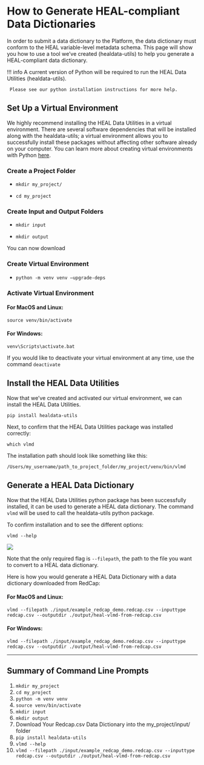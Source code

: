 # How to Generate HEAL-compliant Data Dictionaries

In order to submit a data dictionary to the Platform, the data dictionary must conform to the HEAL variable-level metadata schema. This page will show you how to use a tool we’ve created (healdata-utils) to help you generate a HEAL-compliant data dictionary.  

!!! info
     A current version of Python will be required to run the HEAL Data Utilities (healdata-utils).

     Please see our python installation instructions for more help.

## Set Up a Virtual Environment

We highly recommend installing the HEAL Data Utilities in a virtual environment. There are several software dependencies that will be installed along with the healdata-utils; a virtual environment allows you to successfully install these packages without affecting other software already on your computer. You can learn more about creating virtual environments with Python [here](https://docs.python.org/3/library/venv.html).  

### Create a Project Folder

- `mkdir my_project/`

- `cd my_project `

### Create Input and Output Folders

- `mkdir input`

- `mkdir output`

You can now download

### Create Virtual Environment

- `python -m venv venv –upgrade-deps`

### Activate Virtual Environment

#### For MacOS and Linux:

 `source venv/bin/activate`

#### For Windows:

`venv\Scripts\activate.bat`

If you would like to deactivate your virtual environment at any time, use the command `deactivate`

## Install the HEAL Data Utilities

Now that we’ve created and activated our virtual environment, we can install the HEAL Data Utilities.

`pip install healdata-utils`

Next, to confirm that the HEAL Data Utilities package was installed correctly:

`which vlmd`

The installation path should look like something like this:

`/Users/my_username/path_to_project_folder/my_project/venv/bin/vlmd`

## Generate a HEAL Data Dictionary

Now that the HEAL Data Utilities python package has been successfully installed, it can be used to generate a HEAL data dictionary. The command `vlmd` will be used to call the healdata-utils python package.

To confirm installation and to see the different options:

`vlmd --help`

![](../imgs/healtdata-utils_options.png/)

Note that the only required flag is `--filepath`, the path to the file you want to convert to a HEAL data dictionary.

Here is how you would generate a HEAL Data Dictionary with a data dictionary downloaded from RedCap:

#### For MacOS and Linux:

`vlmd --filepath ./input/example_redcap_demo.redcap.csv --inputtype redcap.csv --outputdir ./output/heal-vlmd-from-redcap.csv`

#### For Windows:

`vlmd --filepath ./input/example_redcap_demo.redcap.csv --inputtype redcap.csv --outputdir ./output/heal-vlmd-from-redcap.csv`

---

## Summary of Command Line Prompts

1. `mkdir my_project`
2. `cd my_project`
3. `python -m venv venv`
4. `source venv/bin/activate`
5. `mkdir input`
6. `mkdir output`
7. Download Your Redcap.csv Data Dictionary into the my_project/input/ folder
8. `pip install healdata-utils`
9. `vlmd --help`
10. `vlmd --filepath ./input/example_redcap_demo.redcap.csv --inputtype redcap.csv --outputdir ./output/heal-vlmd-from-redcap.csv`
